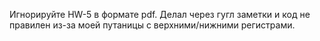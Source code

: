 Игнорируйте HW-5 в формате pdf. Делал через гугл заметки и код не правилен из-за моей путаницы с верхними/нижними регистрами.
